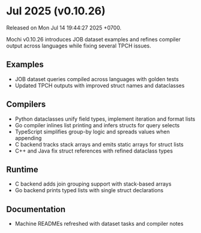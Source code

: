 # Jul 2025 (v0.10.26)

Released on Mon Jul 14 19:44:27 2025 +0700.

Mochi v0.10.26 introduces JOB dataset examples and refines compiler output across
languages while fixing several TPCH issues.

## Examples

- JOB dataset queries compiled across languages with golden tests
- Updated TPCH outputs with improved struct names and dataclasses

## Compilers

- Python dataclasses unify field types, implement iteration and format lists
- Go compiler inlines list printing and infers structs for query selects
- TypeScript simplifies group-by logic and spreads values when appending
- C backend tracks stack arrays and emits static arrays for struct lists
- C++ and Java fix struct references with refined dataclass types

## Runtime

- C backend adds join grouping support with stack-based arrays
- Go backend prints typed lists with single struct declarations

## Documentation

- Machine READMEs refreshed with dataset tasks and compiler notes
